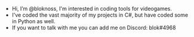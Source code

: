 - Hi, I’m @bloknoss, I'm interested in coding tools for videogames.
- I've coded the vast majority of my projects in C#, but have coded some in Python as well.</br>
- If you want to talk with me you can add me on Discord: blok#4968

<!---
bloknoss/bloknoss is a ✨ special ✨ repository because its `README.md` (this file) appears on your GitHub profile.
You can click the Preview link to take a look at your changes.
--->
